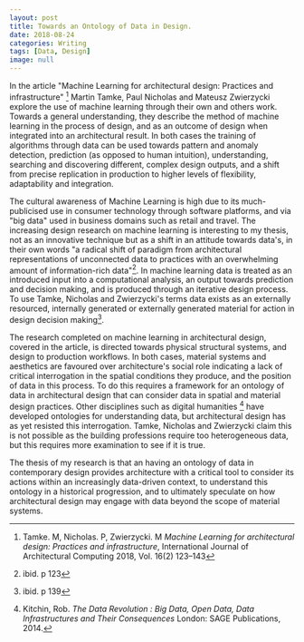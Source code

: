 ```yaml
---
layout: post
title: Towards an Ontology of Data in Design.
date: 2018-08-24
categories: Writing
tags: [Data, Design]
image: null
---
```


In the article "Machine Learning for architectural design: Practices and infrastructure" [^a3360382] Martin Tamke, Paul Nicholas and Mateusz Zwierzycki explore the use of machine learning through their own and others work. Towards a general understanding, they describe the method of machine learning in the process of design, and as an outcome of design when integrated into an architectural result. In both cases the training of algorithms through data can be used towards pattern and anomaly detection, prediction (as opposed to human intuition), understanding, searching and discovering different, complex design outputs, and a shift from precise replication in production to higher levels of flexibility, adaptability and integration.

The cultural awareness of Machine Learning is high due to its much-publicised use in consumer technology through software platforms, and via "big data" used in business domains such as retail and travel. The increasing design research on machine learning is interesting to my thesis, not as an innovative technique but as a shift in an attitude towards data's, in their own words "a radical shift of paradigm from architectural representations of unconnected data to practices with an overwhelming amount of information-rich data"[^e5da8867]. In machine learning data is treated as an introduced input into a computational analysis, an output towards prediction and decision making, and is produced through an iterative design process. To use Tamke, Nicholas and Zwierzycki's terms data exists as an externally resourced, internally generated or externally generated material for action in design decision making[^13bcf5ba].

The research completed on machine learning in architectural design, covered in the article, is directed towards physical structural systems, and design to production workflows. In both cases, material systems and aesthetics are favoured over architecture's social role indicating a lack of critical interrogation in the spatial conditions they produce, and the position of data in this process. To do this requires a framework for an ontology of data in architectural design that can consider data in spatial and material design practices. Other disciplines such as digital humanities [^bdef4c7d]  have developed ontologies for understanding data, but architectural design has as yet resisted this interrogation. Tamke, Nicholas and Zwierzycki claim this is not possible as the building professions require too heterogeneous data, but this requires more examination to see if it is true.

The thesis of my research is that an having an ontology of data in contemporary design provides architecture with a critical tool to consider its actions within an increasingly data-driven context, to understand this ontology in a historical progression, and to ultimately speculate on how architectural design may engage with data beyond the scope of material systems.  

[^a3360382]:Tamke. M, Nicholas. P, Zwierzycki. M _Machine Learning for architectural design: Practices and infrastructure_, International Journal of Architectural Computing 2018, Vol. 16(2) 123–143
[^e5da8867]: ibid. p 123
[^13bcf5ba]: ibid. p 139
[^bdef4c7d]: Kitchin, Rob. _The Data Revolution : Big Data, Open Data, Data Infrastructures and Their Consequences_ London: SAGE Publications, 2014.
